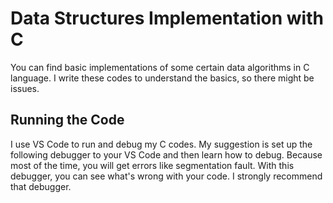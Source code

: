# Data Structures Implementation with C

You can find basic implementations of some certain data algorithms in C language. I write these codes to understand the basics, so there might be issues. 

## Running the Code

I use VS Code to run and debug my C codes. My suggestion is set up the following debugger to your VS Code and then learn how to debug. Because most of the time, you will get errors like segmentation fault. With this debugger, you can see what's wrong with your code. I strongly recommend that debugger.

